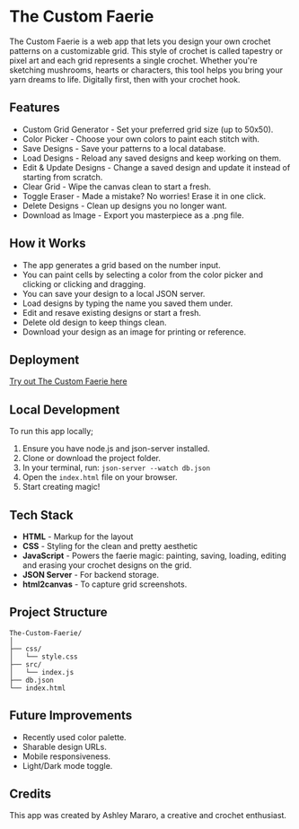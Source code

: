 # The Custom Faerie

The Custom Faerie is a web app that lets you design your own crochet patterns on a customizable grid. This style of crochet is called tapestry or pixel art and each grid represents a single crochet. Whether you're sketching mushrooms, hearts or characters, this tool helps you bring your yarn dreams to life. Digitally first, then with your crochet hook.

## Features

- Custom Grid Generator - Set your preferred grid size (up to 50x50).
- Color Picker - Choose your own colors to paint each stitch with.
- Save Designs - Save your patterns to a local database.
- Load Designs - Reload any saved designs and keep working on them.
- Edit & Update Designs - Change a saved design and update it instead of starting from scratch.
- Clear Grid - Wipe the canvas clean to start a fresh.
- Toggle Eraser - Made a mistake? No worries! Erase it in one click.
- Delete Designs - Clean up designs you no longer want.
- Download as Image - Export you masterpiece as a .png file.

## How it Works

- The app generates a grid based on the number input.
- You can paint cells by selecting a color from the color picker and clicking or clicking and dragging.
- You can save your design to a local JSON server.
- Load designs by typing the name you saved them under.
- Edit and resave existing designs or start a fresh.
- Delete old design to keep things clean.
- Download your design as an image for printing or reference.

## Deployment
[Try out The Custom Faerie here](https://ashleymararo.github.io/PHASE-1-PROJECT/)

## Local Development

To run this app locally;
1. Ensure you have node.js and json-server installed.
2. Clone or download the project folder.
3. In your terminal, run:
```json-server --watch db.json```
4. Open the `index.html` file on your browser.
5. Start creating magic!

## Tech Stack

- **HTML** - Markup for the layout
- **CSS** - Styling for the clean and pretty aesthetic
- **JavaScript** - Powers the faerie magic: painting, saving, loading, editing and erasing your crochet designs on the grid.
- **JSON Server** - For backend storage.
- **html2canvas** - To capture grid screenshots.

## Project Structure

```
The-Custom-Faerie/
│
├── css/
│   └── style.css
├── src/
│   └── index.js
├── db.json
└── index.html
```

## Future Improvements
- Recently used color palette.
- Sharable design URLs.
- Mobile responsiveness.
- Light/Dark mode toggle.

## Credits
This app was created by Ashley Mararo, a creative and crochet enthusiast.